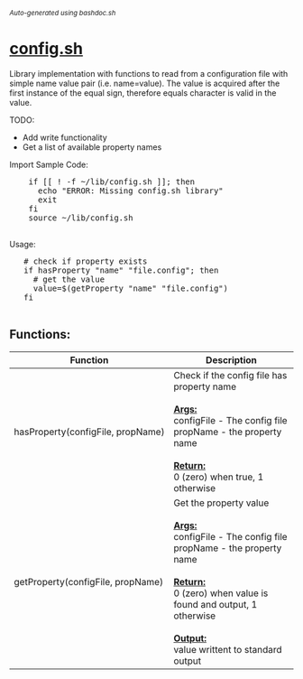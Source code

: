 <small><i>Auto-generated using bashdoc.sh</i></small>
# [config.sh](../config.sh)

Library implementation with functions to read from a configuration file
with simple name value pair (i.e. name=value). The value is acquired after
the first instance of the equal sign, therefore equals character is valid in
the value.

TODO:
- Add write functionality
- Get a list of available property names

Import Sample Code:
  <pre>
    if [[ ! -f ~/lib/config.sh ]]; then
      echo "ERROR: Missing config.sh library"
      exit
    fi
    source ~/lib/config.sh
  </pre>

Usage:
 <pre>
   # check if property exists
   if hasProperty "name" "file.config"; then
     # get the value
     value=$(getProperty "name" "file.config")
   fi
 </pre>


## Functions:
| Function | Description |
|----------|-------------|
| hasProperty(configFile,&nbsp;propName) | Check if the config file has property name  <br><br><u><b>Args:</b></u><br>configFile - The config file <br>propName - the property name <br><br><u><b>Return:</b></u><br>0 (zero) when true, 1 otherwise <br> |
| getProperty(configFile,&nbsp;propName) | Get the property value  <br><br><u><b>Args:</b></u><br>configFile - The config file <br>propName - the property name <br><br><u><b>Return:</b></u><br>0 (zero) when value is found and output, 1 otherwise <br><br><u><b>Output:</b></u><br>value writtent to standard output <br> |
